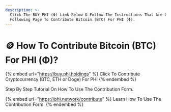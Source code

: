 ```yaml
---
description: >-
  Click The BUY PHI (Φ) Link Below & Follow The Instructions That Are On The
  Following Page To Contribute Bitcoin (BTC) For PHI (Φ).
---
```


# 🪙 How To Contribute Bitcoin (BTC) For PHI (Φ)?

{% embed url="https://buy.phi.holdings" %}
Click To Contribute Cryptocurrency (BTC, ETH or Doge) For PHI
{% endembed %}

Step By Step Tutorial On How To Use The Contribution Form.

{% embed url="https://phi.network/contribute" %}
Learn How To Use The Contribution Form.&#x20;
{% endembed %}
